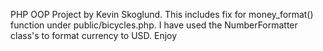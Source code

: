 PHP OOP Project by Kevin Skoglund.
This includes fix for money_format() function under public/bicycles.php.
I have used the NumberFormatter class's to format currency to USD.
Enjoy